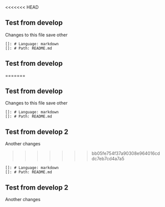 <<<<<<< HEAD
## Test from develop
Changes to this file save
other 
       
    []: # Language: markdown
    []: # Path: README.md

## Test from develop
=======
## Test from develop
Changes to this file save
other 
       
    []: # Language: markdown
    []: # Path: README.md

## Test from develop 2

Another changes
>>>>>>> bb05fe754f37a90308e964016cddc7eb7cd4a7a5

    []: # Language: markdown
    []: # Path: README.md

## Test from develop 2

Another changes
